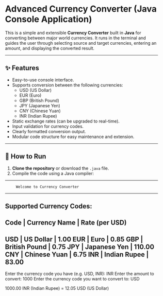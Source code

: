 # Advanced Currency Converter (Java Console Application)

This is a simple and extensible **Currency Converter** built in **Java** for converting between major world currencies. It runs in the terminal and guides the user through selecting source and target currencies, entering an amount, and displaying the converted result.

---

## ✨ Features

- Easy-to-use console interface.
- Supports conversion between the following currencies:
  - USD (US Dollar)
  - EUR (Euro)
  - GBP (British Pound)
  - JPY (Japanese Yen)
  - CNY (Chinese Yuan)
  - INR (Indian Rupee)
- Static exchange rates (can be upgraded to real-time).
- Input validation for currency codes.
- Clearly formatted conversion output.
- Modular code structure for easy maintenance and extension.

---

## 🚀 How to Run

1. **Clone the repository** or download the `.java` file.
2. Compile the code using a Java compiler:

-------------------------------------------------
         Welcome to Currency Converter
-------------------------------------------------

Supported Currency Codes:
--------------------------------------------
 Code   | Currency Name       | Rate (per USD)
--------------------------------------------
 USD    | US Dollar           | 1.00
 EUR    | Euro                | 0.85
 GBP    | British Pound       | 0.75
 JPY    | Japanese Yen        | 110.00
 CNY    | Chinese Yuan        | 6.75
 INR    | Indian Rupee        | 83.00
--------------------------------------------

Enter the currency code you have (e.g. USD, INR): INR
Enter the amount to convert: 1000
Enter the currency code you want to convert to: USD

1000.00 INR (Indian Rupee) = 12.05 USD (US Dollar)





